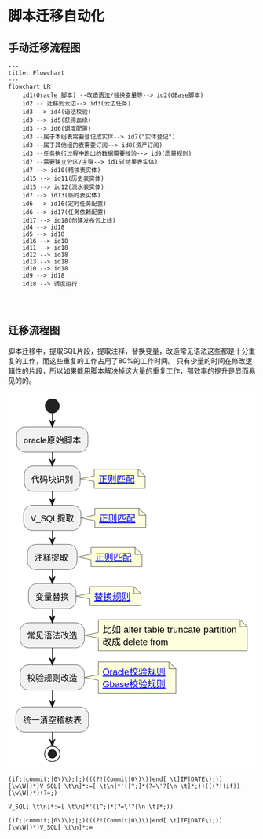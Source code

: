 # 脚本迁移自动化
## 手动迁移流程图

```mermaid
---
title: Flowchart
---
flowchart LR
    id1(Oracle 脚本) --改造语法/替换变量等--> id2(GBase脚本)
    id2 -- 迁移到云边--> id3(云边任务)
    id3 --> id4(语法校验)
    id3 --> id5(获得血缘)
    id3 --> id6(调度配置)
    id3 --属于本组表需要登记成实体--> id7("实体登记")
    id3 --属于其他组的表需要订阅--> id8(资产订阅) 
    id3 --任务执行过程中跑出的数据需要校验--> id9(质量规则)
    id7 --需要建立分区/主键--> id15(结果表实体)
    id7 --> id10(稽核表实体)
    id15 --> id11(历史表实体)
    id15 --> id12(流水表实体)
    id7 --> id13(临时表实体)
    id6 --> id16(定时任务配置)
    id6 --> id17(任务依赖配置)
    id17 --> id18(创建发布包上线)
    id4 --> id18
    id5 --> id18
    id16 --> id18
    id11 --> id18
    id12 --> id18
    id13 --> id18
    id10 --> id18
    id9 --> id18
    id18 --> 调度运行

    
   

```

## 迁移流程图

脚本迁移中，提取SQL片段，提取注释，替换变量，改造常见语法这些都是十分重复的工作，而这些重复的工作占用了80%的工作时间。
只有少量的时间在修改逻辑性的片段，所以如果能用脚本解决掉这大量的重复工作，那效率的提升是显而易见的的。


<div>
<svg xmlns="http://www.w3.org/2000/svg" xmlns:xlink="http://www.w3.org/1999/xlink" contentStyleType="text/css"  preserveAspectRatio="none" style="background:#FFFFFF;" version="1.1" viewBox="0 0 354 539"  zoomAndPan="magnify"><defs/><g><ellipse cx="63" cy="20" fill="#222222" rx="10" ry="10" style="stroke:#222222;stroke-width:1.0;"/><rect fill="#F1F1F1" height="35.9609" rx="12.5" ry="12.5" style="stroke:#181818;stroke-width:0.5;" width="102" x="12" y="50"/><text fill="#000000" font-family="sans-serif" font-size="12" lengthAdjust="spacing" textLength="82" x="22" y="72.9492">oracle&#21407;&#22987;&#33050;&#26412;</text><path d="M123,110.2959 L123,119.9414 L103,123.9414 L123,127.9414 L123,137.5869 A0,0 0 0 0 123,137.5869 L196,137.5869 A0,0 0 0 0 196,137.5869 L196,120.2959 L186,110.2959 L123,110.2959 A0,0 0 0 0 123,110.2959 " fill="#FEFFDD" style="stroke:#181818;stroke-width:0.5;"/><path d="M186,110.2959 L186,120.2959 L196,120.2959 L186,110.2959 " fill="#FEFFDD" style="stroke:#181818;stroke-width:0.5;"/><a href="/blog/images/knowledge/newland/script/img_1.png" target="_top" title="http://localhost:8081/@fs/D:\workplace\code\opensource\qifan-blog-vuepress2\docs\knowledge&#10;ewland\script\img_1.png" xlink:actuate="onRequest" xlink:href="/blog/images/knowledge/newland/script/img_1.png" xlink:show="new" xlink:title="http://localhost:8081/@fs/D:\workplace\code\opensource\qifan-blog-vuepress2\docs\knowledge&#10;ewland\script\img_1.png" xlink:type="simple"><text fill="#0000FF" font-family="sans-serif" font-size="13" lengthAdjust="spacing" text-decoration="underline" textLength="52" x="129" y="129.3242">&#27491;&#21017;&#21305;&#37197;</text></a><rect fill="#F1F1F1" height="35.9609" rx="12.5" ry="12.5" style="stroke:#181818;stroke-width:0.5;" width="80" x="23" y="105.9609"/><text fill="#000000" font-family="sans-serif" font-size="12" lengthAdjust="spacing" textLength="60" x="33" y="128.9102">&#20195;&#30721;&#22359;&#35782;&#21035;</text><path d="M124,166.2568 L124,175.9023 L104,179.9023 L124,183.9023 L124,193.5479 A0,0 0 0 0 124,193.5479 L197,193.5479 A0,0 0 0 0 197,193.5479 L197,176.2568 L187,166.2568 L124,166.2568 A0,0 0 0 0 124,166.2568 " fill="#FEFFDD" style="stroke:#181818;stroke-width:0.5;"/><path d="M187,166.2568 L187,176.2568 L197,176.2568 L187,166.2568 " fill="#FEFFDD" style="stroke:#181818;stroke-width:0.5;"/><a href="/blog/images/knowledge/newland/script/img_2.png" target="_top" title="http://localhost:8081/@fs/D:\workplace\code\opensource\qifan-blog-vuepress2\docs\knowledge&#10;ewland\script\img_2.png" xlink:actuate="onRequest" xlink:href="/blog/images/knowledge/newland/script/img_2.png" xlink:show="new" xlink:title="http://localhost:8081/@fs/D:\workplace\code\opensource\qifan-blog-vuepress2\docs\knowledge&#10;ewland\script\img_2.png" xlink:type="simple"><text fill="#0000FF" font-family="sans-serif" font-size="13" lengthAdjust="spacing" text-decoration="underline" textLength="52" x="130" y="185.2852">&#27491;&#21017;&#21305;&#37197;</text></a><rect fill="#F1F1F1" height="35.9609" rx="12.5" ry="12.5" style="stroke:#181818;stroke-width:0.5;" width="82" x="22" y="161.9219"/><text fill="#000000" font-family="sans-serif" font-size="12" lengthAdjust="spacing" textLength="62" x="32" y="184.8711">V_SQL&#25552;&#21462;</text><path d="M118.5,222.2178 L118.5,231.8633 L98.5,235.8633 L118.5,239.8633 L118.5,249.5088 A0,0 0 0 0 118.5,249.5088 L191.5,249.5088 A0,0 0 0 0 191.5,249.5088 L191.5,232.2178 L181.5,222.2178 L118.5,222.2178 A0,0 0 0 0 118.5,222.2178 " fill="#FEFFDD" style="stroke:#181818;stroke-width:0.5;"/><path d="M181.5,222.2178 L181.5,232.2178 L191.5,232.2178 L181.5,222.2178 " fill="#FEFFDD" style="stroke:#181818;stroke-width:0.5;"/><a href="/blog/images/knowledge/newland/script/img_3.png" target="_top" title="http://localhost:8081/@fs/D:\workplace\code\opensource\qifan-blog-vuepress2\docs\knowledge&#10;ewland\script\img_3.png" xlink:actuate="onRequest" xlink:href="/blog/images/knowledge/newland/script/img_3.png" xlink:show="new" xlink:title="http://localhost:8081/@fs/D:\workplace\code\opensource\qifan-blog-vuepress2\docs\knowledge&#10;ewland\script\img_3.png" xlink:type="simple"><text fill="#0000FF" font-family="sans-serif" font-size="13" lengthAdjust="spacing" text-decoration="underline" textLength="52" x="124.5" y="241.2461">&#27491;&#21017;&#21305;&#37197;</text></a><rect fill="#F1F1F1" height="35.9609" rx="12.5" ry="12.5" style="stroke:#181818;stroke-width:0.5;" width="71" x="27.5" y="217.8828"/><text fill="#000000" font-family="sans-serif" font-size="12" lengthAdjust="spacing" textLength="48" x="37.5" y="240.832">&#27880;&#37322;&#25552;&#21462;</text><path d="M117,278.1787 L117,287.8242 L97,291.8242 L117,295.8242 L117,305.4697 A0,0 0 0 0 117,305.4697 L190,305.4697 A0,0 0 0 0 190,305.4697 L190,288.1787 L180,278.1787 L117,278.1787 A0,0 0 0 0 117,278.1787 " fill="#FEFFDD" style="stroke:#181818;stroke-width:0.5;"/><path d="M180,278.1787 L180,288.1787 L190,288.1787 L180,278.1787 " fill="#FEFFDD" style="stroke:#181818;stroke-width:0.5;"/><a href="/blog/images/knowledge/newland/script/img_4.png" target="_top" title="http://localhost:8081/@fs/D:\workplace\code\opensource\qifan-blog-vuepress2\docs\knowledge&#10;ewland\script\img_4.png" xlink:actuate="onRequest" xlink:href="/blog/images/knowledge/newland/script/img_4.png" xlink:show="new" xlink:title="http://localhost:8081/@fs/D:\workplace\code\opensource\qifan-blog-vuepress2\docs\knowledge&#10;ewland\script\img_4.png" xlink:type="simple"><text fill="#0000FF" font-family="sans-serif" font-size="13" lengthAdjust="spacing" text-decoration="underline" textLength="52" x="123" y="297.207">&#26367;&#25442;&#35268;&#21017;</text></a><rect fill="#F1F1F1" height="35.9609" rx="12.5" ry="12.5" style="stroke:#181818;stroke-width:0.5;" width="68" x="29" y="273.8438"/><text fill="#000000" font-family="sans-serif" font-size="12" lengthAdjust="spacing" textLength="48" x="39" y="296.793">&#21464;&#37327;&#26367;&#25442;</text><path d="M129,325.4941 L129,343.7852 L109,347.7852 L129,351.7852 L129,370.0762 A0,0 0 0 0 129,370.0762 L342,370.0762 A0,0 0 0 0 342,370.0762 L342,335.4941 L332,325.4941 L129,325.4941 A0,0 0 0 0 129,325.4941 " fill="#FEFFDD" style="stroke:#181818;stroke-width:0.5;"/><path d="M332,325.4941 L332,335.4941 L342,335.4941 L332,325.4941 " fill="#FEFFDD" style="stroke:#181818;stroke-width:0.5;"/><text fill="#000000" font-family="sans-serif" font-size="13" lengthAdjust="spacing" textLength="192" x="135" y="344.5225">&#27604;&#22914; alter table  truncate partition</text><text fill="#000000" font-family="sans-serif" font-size="13" lengthAdjust="spacing" textLength="94" x="135" y="361.8135">&#25913;&#25104; delete from</text><rect fill="#F1F1F1" height="35.9609" rx="12.5" ry="12.5" style="stroke:#181818;stroke-width:0.5;" width="92" x="17" y="329.8047"/><text fill="#000000" font-family="sans-serif" font-size="12" lengthAdjust="spacing" textLength="72" x="27" y="352.7539">&#24120;&#35265;&#35821;&#27861;&#25913;&#36896;</text><path d="M129,385.7656 L129,404.0566 L109,408.0566 L129,412.0566 L129,430.3477 A0,0 0 0 0 129,430.3477 L240,430.3477 A0,0 0 0 0 240,430.3477 L240,395.7656 L230,385.7656 L129,385.7656 A0,0 0 0 0 129,385.7656 " fill="#FEFFDD" style="stroke:#181818;stroke-width:0.5;"/><path d="M230,385.7656 L230,395.7656 L240,395.7656 L230,385.7656 " fill="#FEFFDD" style="stroke:#181818;stroke-width:0.5;"/><a href="/blog/images/knowledge/newland/script/img_5.png" target="_top" title="http://localhost:8081/@fs/D:\workplace\code\opensource\qifan-blog-vuepress2\docs\knowledge&#10;ewland\script\img_5.png" xlink:actuate="onRequest" xlink:href="/blog/images/knowledge/newland/script/img_5.png" xlink:show="new" xlink:title="http://localhost:8081/@fs/D:\workplace\code\opensource\qifan-blog-vuepress2\docs\knowledge&#10;ewland\script\img_5.png" xlink:type="simple"><text fill="#0000FF" font-family="sans-serif" font-size="13" lengthAdjust="spacing" text-decoration="underline" textLength="90" x="135" y="404.7939">Oracle&#26657;&#39564;&#35268;&#21017;</text></a><a href="/blog/images/knowledge/newland/script/img_6.png" target="_top" title="http://localhost:8081/@fs/D:\workplace\code\opensource\qifan-blog-vuepress2\docs\knowledge&#10;ewland\script\img_6.png" xlink:actuate="onRequest" xlink:href="/blog/images/knowledge/newland/script/img_6.png" xlink:show="new" xlink:title="http://localhost:8081/@fs/D:\workplace\code\opensource\qifan-blog-vuepress2\docs\knowledge&#10;ewland\script\img_6.png" xlink:type="simple"><text fill="#0000FF" font-family="sans-serif" font-size="13" lengthAdjust="spacing" text-decoration="underline" textLength="90" x="135" y="422.085">Gbase&#26657;&#39564;&#35268;&#21017;</text></a><rect fill="#F1F1F1" height="35.9609" rx="12.5" ry="12.5" style="stroke:#181818;stroke-width:0.5;" width="92" x="17" y="390.0762"/><text fill="#000000" font-family="sans-serif" font-size="12" lengthAdjust="spacing" textLength="72" x="27" y="413.0254">&#26657;&#39564;&#35268;&#21017;&#25913;&#36896;</text><rect fill="#F1F1F1" height="35.9609" rx="12.5" ry="12.5" style="stroke:#181818;stroke-width:0.5;" width="104" x="11" y="450.3477"/><text fill="#000000" font-family="sans-serif" font-size="12" lengthAdjust="spacing" textLength="84" x="21" y="473.2969">&#32479;&#19968;&#28165;&#31354;&#31293;&#26680;&#34920;</text><ellipse cx="63" cy="517.3086" fill="none" rx="11" ry="11" style="stroke:#222222;stroke-width:1.0;"/><ellipse cx="63" cy="517.3086" fill="#222222" rx="6" ry="6" style="stroke:#111111;stroke-width:1.0;"/><line style="stroke:#181818;stroke-width:1.0;" x1="63" x2="63" y1="30" y2="50"/><polygon fill="#181818" points="59,40,63,50,67,40,63,44" style="stroke:#181818;stroke-width:1.0;"/><line style="stroke:#181818;stroke-width:1.0;" x1="63" x2="63" y1="85.9609" y2="105.9609"/><polygon fill="#181818" points="59,95.9609,63,105.9609,67,95.9609,63,99.9609" style="stroke:#181818;stroke-width:1.0;"/><line style="stroke:#181818;stroke-width:1.0;" x1="63" x2="63" y1="141.9219" y2="161.9219"/><polygon fill="#181818" points="59,151.9219,63,161.9219,67,151.9219,63,155.9219" style="stroke:#181818;stroke-width:1.0;"/><line style="stroke:#181818;stroke-width:1.0;" x1="63" x2="63" y1="197.8828" y2="217.8828"/><polygon fill="#181818" points="59,207.8828,63,217.8828,67,207.8828,63,211.8828" style="stroke:#181818;stroke-width:1.0;"/><line style="stroke:#181818;stroke-width:1.0;" x1="63" x2="63" y1="253.8438" y2="273.8438"/><polygon fill="#181818" points="59,263.8438,63,273.8438,67,263.8438,63,267.8438" style="stroke:#181818;stroke-width:1.0;"/><line style="stroke:#181818;stroke-width:1.0;" x1="63" x2="63" y1="309.8047" y2="329.8047"/><polygon fill="#181818" points="59,319.8047,63,329.8047,67,319.8047,63,323.8047" style="stroke:#181818;stroke-width:1.0;"/><line style="stroke:#181818;stroke-width:1.0;" x1="63" x2="63" y1="365.7656" y2="390.0762"/><polygon fill="#181818" points="59,380.0762,63,390.0762,67,380.0762,63,384.0762" style="stroke:#181818;stroke-width:1.0;"/><line style="stroke:#181818;stroke-width:1.0;" x1="63" x2="63" y1="426.0371" y2="450.3477"/><polygon fill="#181818" points="59,440.3477,63,450.3477,67,440.3477,63,444.3477" style="stroke:#181818;stroke-width:1.0;"/><line style="stroke:#181818;stroke-width:1.0;" x1="63" x2="63" y1="486.3086" y2="506.3086"/><polygon fill="#181818" points="59,496.3086,63,506.3086,67,496.3086,63,500.3086" style="stroke:#181818;stroke-width:1.0;"/><!--SRC=[nTFBIWCn50RWVPuYBw3LUa6c6nU26q54SECKIMVIwT2OZ4bgjofLYxUwy7x1gc3hZIxSJ2tYopJfp5iujWkhY4kxp27XVFmvHqZ49J0OHnR1QkzALRQ3mfc-U4e0O3GRjwtoghey3ceRglYO09H93BdhP2IOdyz8wHcn664M8Xacf34sC3OO6q-Bs8HXvXdFUWHPsBIOZKtcOIfOZaVd9JUDQ5-ACATlEOSzZeM8cpQpX9cbB4-mxM2JuZn1r3Q5nLrFckwYip3Oxr47wkTRLJnLE_LmVJUP19ZQyDC4ZBc5sPafNTfNfQEUCkD_C_LBDTpSwZXXJw53VqDLwIJSBEdpTxrx4ur23w737MXR4bGA4VSxrFU3ocfGUzOlX_gW7gwKlyMgQmVgRWqY8Z674gK8Xb3o7BLGTCMBPj-LBgCWUgcB-z3614VrD6UBtPzMlWuVTZgzVsdntu6Cj0EPRcziDosAvRyfestAP0g9dvAlz5gDgwQ_eltrrlrhg_gcotvmNKq08Pdt0G00]--></g></svg>
</div>

```regexp
(if;|commit;|0\)\);|;)(((?!(Commit|0\)\)|end[ \t]IF|DATE\);))[\w\W])*)V_SQL[ \t\n]*:=[ \t\n]*'([^;]*(?=\'?[\n \t]*;))(((?!(if))[\w\W])*)(?=;)

V_SQL[ \t\n]*:=[ \t\n]*'([^;]*(?=\'?[\n \t]*;))

(if;|commit;|0\)\);|;)(((?!(Commit|0\)\)|end[ \t]IF|DATE\);))[\w\W])*)V_SQL[ \t\n]*:=
```